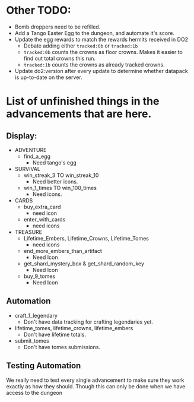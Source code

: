# Other TODO:
 - Bomb droppers need to be refilled.
 - Add a Tango Easter Egg to the dungeon, and automate it's score.
 - Update the egg rewards to match the rewards hermits received in DO2
   - Debate adding either `tracked:0b` or `tracked:1b`
   - `tracked:0b` counts the crowns as floor crowns. Makes it easier to find out total crowns this run.
   - `tracked:1b` counts the crowns as already tracked crowns. 
 - Update do2:version after every update to determine whether datapack is up-to-date on the server.
# List of unfinished things in the advancements that are here.


## Display:
 - ADVENTURE
   - find_a_egg
     - Need tango's egg
 - SURVIVAL
   - win_streak_3 TO win_streak_10
       - Need better icons.
   - win_1_times TO win_100_times
       - Need icons.
 - CARDS
     - buy_extra_card
       - need icon
     - enter_with_cards
       - need icons
 - TREASURE
   - Lifetime_Embers, Lifetime_Crowns, Lifetime_Tomes
     - need icons
   - end_more_embers_than_artifact
     - Need Icon
   - get_shard_mystery_box & get_shard_random_key
     - Need Icon
   - buy_9_tomes
     - Need Icon
   


## Automation
 - craft_1_legendary
      - Don't have data tracking for crafting legendaries yet.
 - lifetime_tomes, lifetime_crowns, lifetime_embers
   - Don't have lifetime totals.
 - submit_tomes
   - Don't have tomes submissions.
 

## Testing Automation
We really need to test every single advancement to make sure they work exactly as how they should. Though this can only be done when we have access to the dungeon
